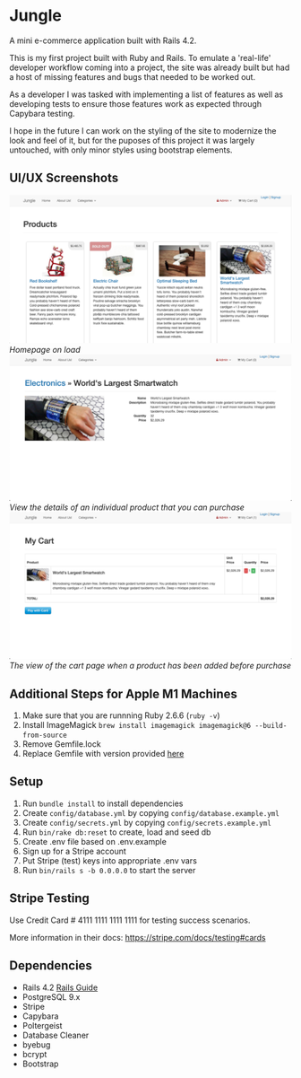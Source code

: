 # Jungle

A mini e-commerce application built with Rails 4.2.

This is my first project built with Ruby and Rails. To emulate a 'real-life' developer workflow coming into a project, the site was already built but had a host of missing features and bugs that needed to be worked out.

As a developer I was tasked with implementing a list of features as well as developing tests to ensure those features work as expected through Capybara testing.

I hope in the future I can work on the styling of the site to modernize the look and feel of it, but for the puposes of this project it was largely untouched, with only minor styles using bootstrap elements.

## UI/UX Screenshots

!["Home page on load"](https://github.com/austinkret/jungle/blob/master/docs/Jungle%20%231.png)
_Homepage on load_
!["View Product Details"](https://github.com/austinkret/jungle/blob/master/docs/Jungle%20%232.png)
_View the details of an individual product that you can purchase_
!["Product in Cart"](https://github.com/austinkret/jungle/blob/master/docs/Jungle%20%233.png)
_The view of the cart page when a product has been added before purchase_

## Additional Steps for Apple M1 Machines

1. Make sure that you are runnning Ruby 2.6.6 (`ruby -v`)
1. Install ImageMagick `brew install imagemagick imagemagick@6 --build-from-source`
1. Remove Gemfile.lock
1. Replace Gemfile with version provided [here](https://gist.githubusercontent.com/FrancisBourgouin/831795ae12c4704687a0c2496d91a727/raw/ce8e2104f725f43e56650d404169c7b11c33a5c5/Gemfile)

## Setup

1. Run `bundle install` to install dependencies
2. Create `config/database.yml` by copying `config/database.example.yml`
3. Create `config/secrets.yml` by copying `config/secrets.example.yml`
4. Run `bin/rake db:reset` to create, load and seed db
5. Create .env file based on .env.example
6. Sign up for a Stripe account
7. Put Stripe (test) keys into appropriate .env vars
8. Run `bin/rails s -b 0.0.0.0` to start the server

## Stripe Testing

Use Credit Card # 4111 1111 1111 1111 for testing success scenarios.

More information in their docs: <https://stripe.com/docs/testing#cards>

## Dependencies

- Rails 4.2 [Rails Guide](http://guides.rubyonrails.org/v4.2/)
- PostgreSQL 9.x
- Stripe
- Capybara
- Poltergeist
- Database Cleaner
- byebug
- bcrypt
- Bootstrap
